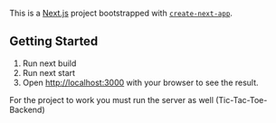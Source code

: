 This is a [Next.js](https://nextjs.org/) project bootstrapped with [`create-next-app`](https://github.com/vercel/next.js/tree/canary/packages/create-next-app).

## Getting Started




1) Run next build
2) Run next start
4) Open [http://localhost:3000](http://localhost:3000) with your browser to see the result.

For the project to work you must run the server as well (Tic-Tac-Toe-Backend)
